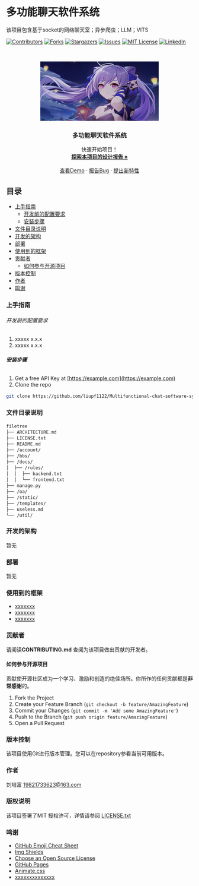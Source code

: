 

# 多功能聊天软件系统

该项目包含基于socket的网络聊天室；异步爬虫；LLM；VITS

<!-- PROJECT SHIELDS -->

[![Contributors][contributors-shield]][contributors-url]
[![Forks][forks-shield]][forks-url]
[![Stargazers][stars-shield]][stars-url]
[![Issues][issues-shield]][issues-url]
[![MIT License][license-shield]][license-url]
[![LinkedIn][linkedin-shield]][linkedin-url]

<!-- PROJECT LOGO -->
<br />

<p align="center">
  <a href="https://github.com/liupf1122/Multifunctional-chat-software-system/main/">
    <img src="images/%E5%88%BB%E6%99%B4%E8%83%8C%E6%99%AF.png" alt="Logo" width="320" height="160">
  </a>

  <h3 align="center">多功能聊天软件系统</h3>
  <p align="center">
    快速开始项目！
    <br />
    <a href="https://github.com/liupf1122/Multifunctional-chat-software-system/main/%E8%AE%BE%E8%AE%A1%E6%8A%A5%E5%91%8A.pdf"><strong>探索本项目的设计报告 »</strong></a>
    <br />
    <br />
    <a href="https://github.com/liupf1122/Multifunctional-chat-software-system/main/%E8%AE%BE%E8%AE%A1%E6%8A%A5%E5%91%8A.pdf">查看Demo</a>
    ·
    <a href="https://github.com/liupf1122/Multifunctional-chat-software-system/issues">报告Bug</a>
    ·
    <a href="https://github.com/liupf1122/Multifunctional-chat-software-system/issues">提出新特性</a>
  </p>

</p>


 
## 目录

- [上手指南](#上手指南)
  - [开发前的配置要求](#开发前的配置要求)
  - [安装步骤](#安装步骤)
- [文件目录说明](#文件目录说明)
- [开发的架构](#开发的架构)
- [部署](#部署)
- [使用到的框架](#使用到的框架)
- [贡献者](#贡献者)
  - [如何参与开源项目](#如何参与开源项目)
- [版本控制](#版本控制)
- [作者](#作者)
- [鸣谢](#鸣谢)

### 上手指南




###### 开发前的配置要求

1. xxxxx x.x.x
2. xxxxx x.x.x

###### **安装步骤**

1. Get a free API Key at [https://example.com](https://example.com)
2. Clone the repo

```sh
git clone https://github.com/liupf1122/Multifunctional-chat-software-system.git
```

### 文件目录说明

```
filetree 
├── ARCHITECTURE.md
├── LICENSE.txt
├── README.md
├── /account/
├── /bbs/
├── /docs/
│  ├── /rules/
│  │  ├── backend.txt
│  │  └── frontend.txt
├── manage.py
├── /oa/
├── /static/
├── /templates/
├── useless.md
└── /util/

```





### 开发的架构 

暂无

### 部署

暂无

### 使用到的框架

- [xxxxxxx](https://getbootstrap.com)
- [xxxxxxx](https://jquery.com)
- [xxxxxxx](https://laravel.com)

### 贡献者

请阅读**CONTRIBUTING.md** 查阅为该项目做出贡献的开发者。

#### 如何参与开源项目

贡献使开源社区成为一个学习、激励和创造的绝佳场所。你所作的任何贡献都是**非常感谢**的。


1. Fork the Project
2. Create your Feature Branch (`git checkout -b feature/AmazingFeature`)
3. Commit your Changes (`git commit -m 'Add some AmazingFeature'`)
4. Push to the Branch (`git push origin feature/AmazingFeature`)
5. Open a Pull Request



### 版本控制

该项目使用Git进行版本管理。您可以在repository参看当前可用版本。

### 作者
刘培富 19821733623@163.com

### 版权说明

该项目签署了MIT 授权许可，详情请参阅 [LICENSE.txt](https://github.com/liupf1122/Multifunctional-chat-software-system/main/LICENSE.txt)

### 鸣谢


- [GitHub Emoji Cheat Sheet](https://www.webpagefx.com/tools/emoji-cheat-sheet)
- [Img Shields](https://shields.io)
- [Choose an Open Source License](https://choosealicense.com)
- [GitHub Pages](https://pages.github.com)
- [Animate.css](https://daneden.github.io/animate.css)
- [xxxxxxxxxxxxxx](https://connoratherton.com/loaders)

<!-- links -->
[your-project-path]:liupf1122/Multifunctional-chat-software-system
[contributors-shield]: https://img.shields.io/github/contributors/liupf1122/Multifunctional-chat-software-system.svg?style=flat-square
[contributors-url]: https://github.com/liupf1122/Multifunctional-chat-software-system/graphs/contributors
[forks-shield]: https://img.shields.io/github/forks/liupf1122/Multifunctional-chat-software-system.svg?style=flat-square
[forks-url]: https://github.com/liupf1122/Multifunctional-chat-software-system/network/members
[stars-shield]: https://img.shields.io/github/stars/liupf1122/Multifunctional-chat-software-system.svg?style=flat-square
[stars-url]: https://github.com/liupf1122/Multifunctional-chat-software-system/stargazers
[issues-shield]: https://img.shields.io/github/issues/liupf1122/Multifunctional-chat-software-system.svg?style=flat-square
[issues-url]: https://img.shields.io/github/issues/liupf1122/Multifunctional-chat-software-system.svg
[license-shield]: https://img.shields.io/github/license/liupf1122/Multifunctional-chat-software-system.svg?style=flat-square
[license-url]: https://github.com/liupf1122/Multifunctional-chat-software-system/blob/master/LICENSE.txt
[linkedin-shield]: https://img.shields.io/badge/-LinkedIn-black.svg?style=flat-square&logo=linkedin&colorB=555
[linkedin-url]: https://linkedin.com/in/shaojintian
